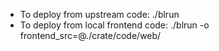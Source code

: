 

- To deploy from upstream code: ./blrun <your pipeline>
- To deploy from local frontend code: ./blrun <your pipeline> -o frontend_src=@./crate/code/web/
